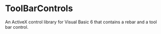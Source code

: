 # ToolBarControls
An ActiveX control library for Visual Basic 6 that contains a rebar and a tool bar control.
